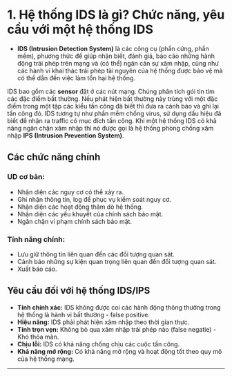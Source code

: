 # 1. Hệ thống IDS là gì? Chức năng, yêu cầu với một hệ thống IDS

- **IDS (Intrusion Detection System)** là các công cụ (phần cứng, phần mềm), phương thức để giúp nhận biết, đánh giá, báo cáo những hành động trái phép trên mạng và (có thể) ngăn cản sự xâm nhập, cũng như các hành vi khai thác trái phép tài nguyên của hệ thống được bảo vệ mà có thể dẫn đến việc làm tổn hại hệ thống.

IDS bao gồm các **sensor** đặt ở các nút mạng. Chúng phân tích gói tin tìm các đặc điểm bất thường. Nếu phát hiện bất thường này trùng với một đặc điểm trong một tập các kiểu tấn công đã biết thì đưa ra cảnh báo và ghi lại tấn công đó. IDS tương tự như phần mềm chống virus, sử dụng dấu hiệu đã biết để nhận ra traffic có mục đích tấn công. Khi một hệ thống IDS có khả năng ngăn chặn xâm nhập thì nó được gọi là hệ thống phòng chống xâm nhập **IPS (Intrusion Prevention System)**.

## Các chức năng chính

### UD cơ bản:

- Nhận diện các nguy cơ có thể xảy ra.
- Ghi nhận thông tin, log để phục vụ kiểm soát nguy cơ.
- Nhận diện các hoạt động thăm dò hệ thống.
- Nhận diện các yếu khuyết của chính sách bảo mật.
- Ngăn chặn vi phạm chính sách bảo mật.

### Tính năng chính:

- Lưu giữ thông tin liên quan đến các đối tượng quan sát.
- Cảnh báo những sự kiện quan trọng liên quan đến đối tượng quan sát.
- Xuất báo cáo.

## Yêu cầu đối với hệ thống IDS/IPS

- **Tính chính xác:** IDS không được coi các hành động thông thường trong hệ thống là hành vi bất thường - false positive.
- **Hiệu năng:** IDS phải phát hiện xâm nhập theo thời gian thực.
- **Tính trọn vẹn:** Không bỏ qua xâm nhập trái phép nào (false negatie) - Khó thỏa mãn.
- **Chịu lỗi:** IDS có khả năng chống chịu các cuộc tấn công.
- **Khả năng mở rộng:** Có khả năng mở rộng và hoạt động tốt theo quy mô của hệ thống mạng.

---

